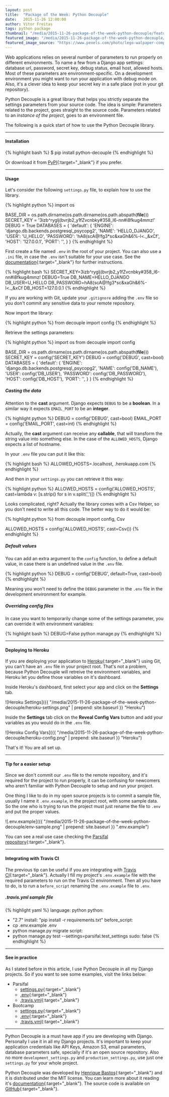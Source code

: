 ```yaml
---
layout: post
title:  "Package of the Week: Python Decouple"
date:   2015-11-26 12:00:00
author: Vitor Freitas
tags: python package
thumbnail: "/media/2015-11-26-package-of-the-week-python-decouple/featured-post-image.jpg"
featured_image: "/media/2015-11-26-package-of-the-week-python-decouple/featured-post-image.jpg"
featured_image_source: "https://www.pexels.com/photo/lego-walpaper-computer-59628/"
---
```


Web applications relies on several number of parameters to run properly on different environments. To name a few from a Django app settings: database url, password, secret key, debug status, email host, allowed hosts. Most of these parameters are environment-specific. On a development environment you might want to run your application with debug mode on. Also, it's a clever idea to keep your secret key in a safe place (not in your git repository).

Python Decouple is a great library that helps you strictly separate the settings parameters from your source code. The idea is simple: Parameters related to the project, goes straight to the source code. Parameters related to an _instance of the project_, goes to an environment file.

The following is a quick start of how to use the Python Decouple library.

***

#### Installation

{% highlight bash %}
$ pip install python-decouple
{% endhighlight %}

Or download it from [PyPI][python-decouple-pypi]{:target="_blank"} if you prefer.

***

#### Usage

Let's consider the following `settings.py` file, to explain how to use the library.

{% highlight python %}
import os

BASE_DIR = os.path.dirname(os.path.dirname(os.path.abspath(__file__)))
SECRET_KEY = '3izb^ryglj(bvrjb2_y1fZvcnbky#358_l6-nn#i8fkug4mmz!'
DEBUG = True
DATABASES = {
    'default': {
        'ENGINE': 'django.db.backends.postgresql_psycopg2',
        'NAME': 'HELLO_DJANGO',
        'USER': 'U_HELLO',
        'PASSWORD': 'hA8(scA@!fg3*sc&xaGh&6%-l<._&xCf',
        'HOST': '127.0.0.1',
        'PORT': '',
    }
}
{% endhighlight %}

First create a file named `.env` in the root of your project. You can also use a `.ini` file, in case the `.env` isn't suitable for your use case. See the [documentation][python-decouple-pypi]{:target="_blank"} for further instructions.

{% highlight bash %}
SECRET_KEY=3izb^ryglj(bvrjb2_y1fZvcnbky#358_l6-nn#i8fkug4mmz!
DEBUG=True
DB_NAME=HELLO_DJANGO
DB_USER=U_HELLO
DB_PASSWORD=hA8(scA@!fg3*sc&xaGh&6%-l<._&xCf
DB_HOST=127.0.0.1
{% endhighlight %}

If you are working with Git, update your `.gitignore` adding the `.env` file so you don't commit any sensitive data to your remote repository.

Now import the library:

{% highlight python %}
from decouple import config
{% endhighlight %}

Retrieve the settings parameters:

{% highlight python %}
import os
from decouple import config

BASE_DIR = os.path.dirname(os.path.dirname(os.path.abspath(__file__)))
SECRET_KEY = config('SECRET_KEY')
DEBUG = config('DEBUG', cast=bool)
DATABASES = {
    'default': {
        'ENGINE': 'django.db.backends.postgresql_psycopg2',
        'NAME': config('DB_NAME'),
        'USER': config('DB_USER'),
        'PASSWORD': config('DB_PASSWORD'),
        'HOST': config('DB_HOST'),
        'PORT': '',
    }
}
{% endhighlight %}

##### Casting the data

Attention to the **cast** argument. Django expects `DEBUG` to be a **boolean**. In a similar way it expects `EMAIL_PORT` to be an **integer**.

{% highlight python %}
DEBUG = config('DEBUG', cast=bool)
EMAIL_PORT = config('EMAIL_PORT', cast=int)
{% endhighlight %}

Actually, the **cast** argument can receive any **callable**, that will transform the string value into something else. In the case of the `ALLOWED_HOSTS`, Django expects a list of hostname.

In your `.env` file you can put it like this:

{% highlight bash %}
ALLOWED_HOSTS=.localhost, .herokuapp.com
{% endhighlight %}

And then in your `settings.py` you can retrieve it this way:

{% highlight python %}
ALLOWED_HOSTS = config('ALLOWED_HOSTS', cast=lambda v: [s.strip() for s in v.split(',')])
{% endhighlight %}

Looks complicated, right? Actually the library comes with a Csv Helper, so you don't need to write all this code. The better way to do it would be:

{% highlight python %}
from decouple import config, Csv

ALLOWED_HOSTS = config('ALLOWED_HOSTS', cast=Csv())
{% endhighlight %}

##### Default values

You can add an extra argument to the `config` function, to define a default value, in case there is an undefined value in the `.env` file.

{% highlight python %}
DEBUG = config('DEBUG', default=True, cast=bool)
{% endhighlight %}

Meaning you won't need to define the `DEBUG` parameter in the `.env` file in the development environment for example.

##### Overriding config files

In case you want to temporarily change some of the settings parameter, you can override it with environment variables:

{% highlight bash %}
DEBUG=False python manage.py
{% endhighlight %}

***

#### Deploying to Heroku

If you are deploying your application to [Heroku][heroku]{:target="_blank"} using Git, you can't have an `.env` file in your project root. That's not a problem, because Python Decouple will retreive the environment variables, and Heroku let you define those variables on it's dashboard.

Inside Heroku's dashboard, first select your app and click on the **Settings** tab.

![Heroku Settings]({{ "/media/2015-11-26-package-of-the-week-python-decouple/heroku-settings.png" | prepend: site.baseurl }} "Heroku")

Inside the **Settings** tab click on the **Reveal Config Vars** button and add your variables as you would do in the `.env` file.

![Heroku Config Vars]({{ "/media/2015-11-26-package-of-the-week-python-decouple/heroku-config.png" | prepend: site.baseurl }} "Heroku")

That's it! You are all set up.

***

#### Tip for a easier setup

Since we don't commit our `.env` file to the remote repository, and it's required for the project to run properly, it can be confusing for newcomers who aren't familiar with Python Decouple to setup and run your project.

One thing I like to do in my open source projects is to commit a sample file, usually I name it `.env.example`, in the project root, with some sample data. So the one who is trying to run the project must just rename the file to `.env` and put the proper values.

![.env.example]({{ "/media/2015-11-26-package-of-the-week-python-decouple/env-sample.png" | prepend: site.baseurl }} ".env.example")

You can see a real use case checking the [Parsifal repository][parsifal-env]{:target="_blank"}.

***

#### Integrating with Travis CI

The previous tip can be useful if you are integrating with [Travis CI][travis-ci]{:target="_blank"}. Actually I fill my project's `.env.example` file with the required parameters to run on the Travis CI environment. Then all you have to do, is to run a `before_script` renaming the `.env.example` file to `.env`.

##### .travis.yml sample file

{% highlight yaml %}
language: python
python:
  - "2.7"
install: "pip install -r requirements.txt"
before_script:
  - cp .env.example .env
  - python manage.py migrate
script:
  - python manage.py test --settings=parsifal.test_settings
sudo: false
{% endhighlight %}

***

#### See in practice

As I stated before in this article, I use Python Decouple in all my Django projects. So if you want to see some examples, visit the links below:

* Parsifal
  * [settings.py][parsifal-settings]{:target="_blank"}
  * [.env][parsifal-env]{:target="_blank"}
  * [.travis.yml][parsifal-travis]{:target="_blank"}
* Bootcamp
  * [settings.py][bootcamp-settings]{:target="_blank"}
  * [.env][bootcamp-env]{:target="_blank"}
  * [.travis.yml][bootcamp-travis]{:target="_blank"}

***

Python Decouple is a must have app if you are developing with Django. Personally I use it in all my Django projects. It's important to keep your application credentials like API Keys, Amazon S3, email parameters, database parameters safe, specially if it's an open source repository. Also no more `development_settings.py` and `production_settings.py`, use just one `settings.py` for your whole project.

Python Decouple was developed by [Henrique Bastos][henrique-bastos]{:target="_blank"} and it is distributed under the MIT license. You can learn more about it reading it's [documentation][python-decouple-pypi]{:target="_blank"}. The source code is available on [GitHub][python-decouple-github]{:target="_blank"}.

[python-decouple-pypi]: https://pypi.python.org/pypi/python-decouple
[python-decouple-github]: https://github.com/henriquebastos/python-decouple
[heroku]: https://heroku.com
[henrique-bastos]: http://henriquebastos.net
[travis-ci]: https://travis-ci.org/
[parsifal-settings]: https://github.com/vitorfs/parsifal/blob/master/parsifal/settings.py
[parsifal-env]: https://github.com/vitorfs/parsifal/blob/master/.env.example
[parsifal-travis]: https://github.com/vitorfs/parsifal/blob/master/.travis.yml
[bootcamp-settings]: https://github.com/vitorfs/bootcamp/blob/master/bootcamp/settings.py
[bootcamp-env]: https://github.com/vitorfs/bootcamp/blob/master/.env.example
[bootcamp-travis]: https://github.com/vitorfs/bootcamp/blob/master/.travis.yml
